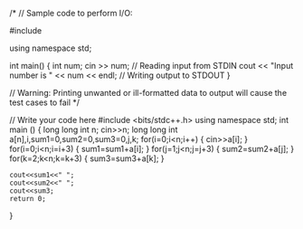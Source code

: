 /*
// Sample code to perform I/O:

#include <iostream>

using namespace std;

int main() {
	int num;
	cin >> num;										// Reading input from STDIN
	cout << "Input number is " << num << endl;		// Writing output to STDOUT
}

// Warning: Printing unwanted or ill-formatted data to output will cause the test cases to fail
*/

// Write your code here
#include <bits/stdc++.h>
using namespace std;
int main ()
{
    long long int n;
    cin>>n;
    long long int a[n],i,sum1=0,sum2=0,sum3=0,j,k;
    for(i=0;i<n;i++)
    {
        cin>>a[i];
    }
    for(i=0;i<n;i=i+3)
    {
        sum1=sum1+a[i];
    }
    for(j=1;j<n;j=j+3)
    {
        sum2=sum2+a[j];
    }
    for(k=2;k<n;k=k+3)
    {
        sum3=sum3+a[k];
    }
    
    
    
    
    cout<<sum1<<" ";
    cout<<sum2<<" ";
    cout<<sum3;
    return 0;
}
    
